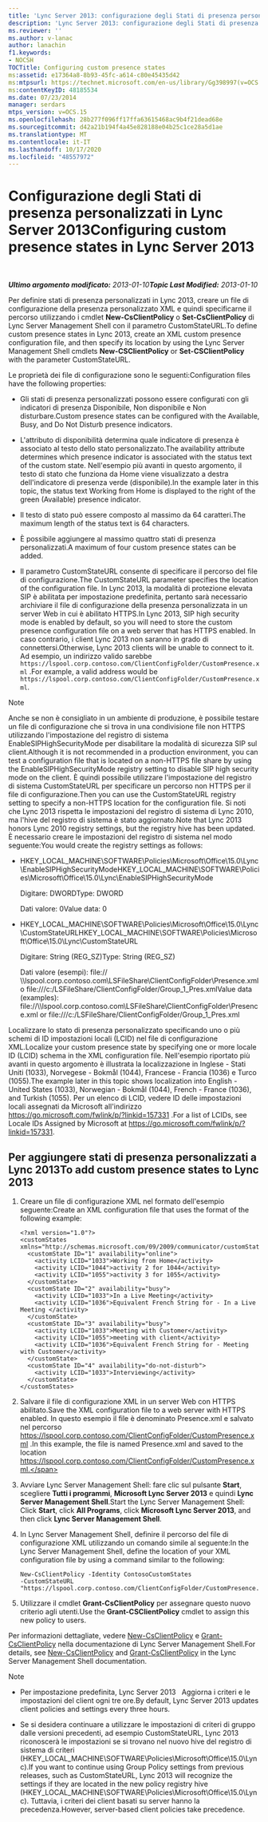 ```yaml
---
title: 'Lync Server 2013: configurazione degli Stati di presenza personalizzati'
description: 'Lync Server 2013: configurazione degli Stati di presenza personalizzati.'
ms.reviewer: ''
ms.author: v-lanac
author: lanachin
f1.keywords:
- NOCSH
TOCTitle: Configuring custom presence states
ms:assetid: e17364a8-8b93-45fc-a614-c80e45435d42
ms:mtpsurl: https://technet.microsoft.com/en-us/library/Gg398997(v=OCS.15)
ms:contentKeyID: 48185534
ms.date: 07/23/2014
manager: serdars
mtps_version: v=OCS.15
ms.openlocfilehash: 28b277f096ff17ffa63615468ac9b4f21dead68e
ms.sourcegitcommit: d42a21b194f4a45e828188e04b25c1ce28a5d1ae
ms.translationtype: MT
ms.contentlocale: it-IT
ms.lasthandoff: 10/17/2020
ms.locfileid: "48557972"
---
```

# <a name="configuring-custom-presence-states-in-lync-server-2013"></a><span data-ttu-id="89fb6-103">Configurazione degli Stati di presenza personalizzati in Lync Server 2013</span><span class="sxs-lookup"><span data-stu-id="89fb6-103">Configuring custom presence states in Lync Server 2013</span></span>

<div data-xmlns="http://www.w3.org/1999/xhtml">

<div class="topic" data-xmlns="http://www.w3.org/1999/xhtml" data-msxsl="urn:schemas-microsoft-com:xslt" data-cs="https://msdn.microsoft.com/">

<div data-asp="https://msdn2.microsoft.com/asp">



</div>

<div id="mainSection">

<div id="mainBody">

<span> </span>

<span data-ttu-id="89fb6-104">_**Ultimo argomento modificato:** 2013-01-10_</span><span class="sxs-lookup"><span data-stu-id="89fb6-104">_**Topic Last Modified:** 2013-01-10_</span></span>

<span data-ttu-id="89fb6-105">Per definire stati di presenza personalizzati in Lync 2013, creare un file di configurazione della presenza personalizzato XML e quindi specificarne il percorso utilizzando i cmdlet **New-CsClientPolicy** o **Set-CsClientPolicy** di Lync Server Management Shell con il parametro CustomStateURL.</span><span class="sxs-lookup"><span data-stu-id="89fb6-105">To define custom presence states in Lync 2013, create an XML custom presence configuration file, and then specify its location by using the Lync Server Management Shell cmdlets **New-CSClientPolicy** or **Set-CSClientPolicy** with the parameter CustomStateURL.</span></span>

<span data-ttu-id="89fb6-106">Le proprietà dei file di configurazione sono le seguenti:</span><span class="sxs-lookup"><span data-stu-id="89fb6-106">Configuration files have the following properties:</span></span>

  - <span data-ttu-id="89fb6-107">Gli stati di presenza personalizzati possono essere configurati con gli indicatori di presenza Disponibile, Non disponibile e Non disturbare.</span><span class="sxs-lookup"><span data-stu-id="89fb6-107">Custom presence states can be configured with the Available, Busy, and Do Not Disturb presence indicators.</span></span>

  - <span data-ttu-id="89fb6-108">L'attributo di disponibilità determina quale indicatore di presenza è associato al testo dello stato personalizzato.</span><span class="sxs-lookup"><span data-stu-id="89fb6-108">The availability attribute determines which presence indicator is associated with the status text of the custom state.</span></span> <span data-ttu-id="89fb6-109">Nell'esempio più avanti in questo argomento, il testo di stato che funziona da Home viene visualizzato a destra dell'indicatore di presenza verde (disponibile).</span><span class="sxs-lookup"><span data-stu-id="89fb6-109">In the example later in this topic, the status text Working from Home is displayed to the right of the green (Available) presence indicator.</span></span>

  - <span data-ttu-id="89fb6-110">Il testo di stato può essere composto al massimo da 64 caratteri.</span><span class="sxs-lookup"><span data-stu-id="89fb6-110">The maximum length of the status text is 64 characters.</span></span>

  - <span data-ttu-id="89fb6-111">È possibile aggiungere al massimo quattro stati di presenza personalizzati.</span><span class="sxs-lookup"><span data-stu-id="89fb6-111">A maximum of four custom presence states can be added.</span></span>

  - <span data-ttu-id="89fb6-112">Il parametro CustomStateURL consente di specificare il percorso del file di configurazione.</span><span class="sxs-lookup"><span data-stu-id="89fb6-112">The CustomStateURL parameter specifies the location of the configuration file.</span></span> <span data-ttu-id="89fb6-113">In Lync 2013, la modalità di protezione elevata SIP è abilitata per impostazione predefinita, pertanto sarà necessario archiviare il file di configurazione della presenza personalizzata in un server Web in cui è abilitato HTTPS.</span><span class="sxs-lookup"><span data-stu-id="89fb6-113">In Lync 2013, SIP high security mode is enabled by default, so you will need to store the custom presence configuration file on a web server that has HTTPS enabled.</span></span> <span data-ttu-id="89fb6-114">In caso contrario, i client Lync 2013 non saranno in grado di connettersi.</span><span class="sxs-lookup"><span data-stu-id="89fb6-114">Otherwise, Lync 2013 clients will be unable to connect to it.</span></span> <span data-ttu-id="89fb6-115">Ad esempio, un indirizzo valido sarebbe `https://lspool.corp.contoso.com/ClientConfigFolder/CustomPresence.xml` .</span><span class="sxs-lookup"><span data-stu-id="89fb6-115">For example, a valid address would be `https://lspool.corp.contoso.com/ClientConfigFolder/CustomPresence.xml`.</span></span>

<div>


> [!NOTE]  
> <span data-ttu-id="89fb6-116">Anche se non è consigliato in un ambiente di produzione, è possibile testare un file di configurazione che si trova in una condivisione file non HTTPS utilizzando l'impostazione del registro di sistema EnableSIPHighSecurityMode per disabilitare la modalità di sicurezza SIP sul client.</span><span class="sxs-lookup"><span data-stu-id="89fb6-116">Although it is not recommended in a production environment, you can test a configuration file that is located on a non-HTTPS file share by using the EnableSIPHighSecurityMode registry setting to disable SIP high security mode on the client.</span></span> <span data-ttu-id="89fb6-117">È quindi possibile utilizzare l'impostazione del registro di sistema CustomStateURL per specificare un percorso non HTTPS per il file di configurazione.</span><span class="sxs-lookup"><span data-stu-id="89fb6-117">Then you can use the CustomStateURL registry setting to specify a non-HTTPS location for the configuration file.</span></span> <span data-ttu-id="89fb6-118">Si noti che Lync 2013 rispetta le impostazioni del registro di sistema di Lync 2010, ma l'hive del registro di sistema è stato aggiornato.</span><span class="sxs-lookup"><span data-stu-id="89fb6-118">Note that Lync 2013 honors Lync 2010 registry settings, but the registry hive has been updated.</span></span> <span data-ttu-id="89fb6-119">È necessario creare le impostazioni del registro di sistema nel modo seguente:</span><span class="sxs-lookup"><span data-stu-id="89fb6-119">You would create the registry settings as follows:</span></span> 
> <UL>
> <LI>
> <P><span data-ttu-id="89fb6-120">HKEY_LOCAL_MACHINE\SOFTWARE\Policies\Microsoft\Office\15.0\Lync\EnableSIPHighSecurityMode</span><span class="sxs-lookup"><span data-stu-id="89fb6-120">HKEY_LOCAL_MACHINE\SOFTWARE\Policies\Microsoft\Office\15.0\Lync\EnableSIPHighSecurityMode</span></span></P>
> <P><span data-ttu-id="89fb6-121">Digitare: DWORD</span><span class="sxs-lookup"><span data-stu-id="89fb6-121">Type: DWORD</span></span></P>
> <P><span data-ttu-id="89fb6-122">Dati valore: 0</span><span class="sxs-lookup"><span data-stu-id="89fb6-122">Value data: 0</span></span></P>
> <LI>
> <P><span data-ttu-id="89fb6-123">HKEY_LOCAL_MACHINE\SOFTWARE\Policies\Microsoft\Office\15.0\Lync\CustomStateURL</span><span class="sxs-lookup"><span data-stu-id="89fb6-123">HKEY_LOCAL_MACHINE\SOFTWARE\Policies\Microsoft\Office\15.0\Lync\CustomStateURL</span></span></P>
> <P><span data-ttu-id="89fb6-124">Digitare: String (REG_SZ)</span><span class="sxs-lookup"><span data-stu-id="89fb6-124">Type: String (REG_SZ)</span></span></P>
> <P><span data-ttu-id="89fb6-125">Dati valore (esempi): file:// \\lspool.corp.contoso.com\LSFileShare\ClientConfigFolder\Presence.xml o file:///c:/LSFileShare/ClientConfigFolder/Group_1_Pres.xml</span><span class="sxs-lookup"><span data-stu-id="89fb6-125">Value data (examples): file://\\lspool.corp.contoso.com\LSFileShare\ClientConfigFolder\Presence.xml or file:///c:/LSFileShare/ClientConfigFolder/Group_1_Pres.xml</span></span></P></LI></UL>



</div>

<span data-ttu-id="89fb6-126">Localizzare lo stato di presenza personalizzato specificando uno o più schemi di ID impostazioni locali (LCID) nel file di configurazione XML.</span><span class="sxs-lookup"><span data-stu-id="89fb6-126">Localize your custom presence state by specifying one or more locale ID (LCID) schema in the XML configuration file.</span></span> <span data-ttu-id="89fb6-127">Nell'esempio riportato più avanti in questo argomento è illustrata la localizzazione in Inglese - Stati Uniti (1033), Norvegese - Bokmål (1044), Francese - Francia (1036) e Turco (1055).</span><span class="sxs-lookup"><span data-stu-id="89fb6-127">The example later in this topic shows localization into English - United States (1033), Norwegian - Bokmål (1044), French - France (1036), and Turkish (1055).</span></span> <span data-ttu-id="89fb6-128">Per un elenco di LCID, vedere ID delle impostazioni locali assegnati da Microsoft all'indirizzo <https://go.microsoft.com/fwlink/p/?linkid=157331> .</span><span class="sxs-lookup"><span data-stu-id="89fb6-128">For a list of LCIDs, see Locale IDs Assigned by Microsoft at <https://go.microsoft.com/fwlink/p/?linkid=157331>.</span></span>

<div>

## <a name="to-add-custom-presence-states-to-lync-2013"></a><span data-ttu-id="89fb6-129">Per aggiungere stati di presenza personalizzati a Lync 2013</span><span class="sxs-lookup"><span data-stu-id="89fb6-129">To add custom presence states to Lync 2013</span></span>

1.  <span data-ttu-id="89fb6-130">Creare un file di configurazione XML nel formato dell'esempio seguente:</span><span class="sxs-lookup"><span data-stu-id="89fb6-130">Create an XML configuration file that uses the format of the following example:</span></span>
    
        <?xml version="1.0"?>
        <customStates xmlns="http://schemas.microsoft.com/09/2009/communicator/customStates">
          <customState ID="1" availability="online">
            <activity LCID="1033">Working from Home</activity>
            <activity LCID="1044">activity 2 for 1044</activity>
            <activity LCID="1055">activity 3 for 1055</activity>
          </customState>
          <customState ID="2" availability="busy">
            <activity LCID="1033">In a Live Meeting</activity>
            <activity LCID="1036">Equivalent French String for - In a Live Meeting </activity>
          </customState>
          <customState ID="3" availability="busy">
            <activity LCID="1033">Meeting with Customer</activity>
            <activity LCID="1055">meeting with client</activity>
            <activity LCID="1036">Equivalent French String for - Meeting with Customer</activity>
          </customState>
          <customState ID="4" availability="do-not-disturb">
            <activity LCID="1033">Interviewing</activity>
          </customState>
        </customStates>

2.  <span data-ttu-id="89fb6-131">Salvare il file di configurazione XML in un server Web con HTTPS abilitato.</span><span class="sxs-lookup"><span data-stu-id="89fb6-131">Save the XML configuration file to a web server with HTTPS enabled.</span></span> <span data-ttu-id="89fb6-132">In questo esempio il file è denominato Presence.xml e salvato nel percorso https://lspool.corp.contoso.com/ClientConfigFolder/CustomPresence.xml .</span><span class="sxs-lookup"><span data-stu-id="89fb6-132">In this example, the file is named Presence.xml and saved to the location https://lspool.corp.contoso.com/ClientConfigFolder/CustomPresence.xml.</span></span>

3.  <span data-ttu-id="89fb6-133">Avviare Lync Server Management Shell: fare clic sul pulsante **Start**, scegliere **Tutti i programmi**, **Microsoft Lync Server 2013** e quindi **Lync Server Management Shell**.</span><span class="sxs-lookup"><span data-stu-id="89fb6-133">Start the Lync Server Management Shell: Click **Start**, click **All Programs**, click **Microsoft Lync Server 2013**, and then click **Lync Server Management Shell**.</span></span>

4.  <span data-ttu-id="89fb6-134">In Lync Server Management Shell, definire il percorso del file di configurazione XML utilizzando un comando simile al seguente:</span><span class="sxs-lookup"><span data-stu-id="89fb6-134">In the Lync Server Management Shell, define the location of your XML configuration file by using a command similar to the following:</span></span>
    
        New-CsClientPolicy -Identity ContosoCustomStates 
        -CustomStateURL "https://lspool.corp.contoso.com/ClientConfigFolder/CustomPresence.xml"

5.  <span data-ttu-id="89fb6-135">Utilizzare il cmdlet **Grant-CsClientPolicy** per assegnare questo nuovo criterio agli utenti.</span><span class="sxs-lookup"><span data-stu-id="89fb6-135">Use the **Grant-CSClientPolicy** cmdlet to assign this new policy to users.</span></span>

<span data-ttu-id="89fb6-136">Per informazioni dettagliate, vedere [New-CsClientPolicy](https://docs.microsoft.com/powershell/module/skype/New-CsClientPolicy) e [Grant-CsClientPolicy](https://docs.microsoft.com/powershell/module/skype/Grant-CsClientPolicy) nella documentazione di Lync Server Management Shell.</span><span class="sxs-lookup"><span data-stu-id="89fb6-136">For details, see [New-CsClientPolicy](https://docs.microsoft.com/powershell/module/skype/New-CsClientPolicy) and [Grant-CsClientPolicy](https://docs.microsoft.com/powershell/module/skype/Grant-CsClientPolicy) in the Lync Server Management Shell documentation.</span></span>

<div>


> [!NOTE]  
> <UL>
> <LI>
> <P><span data-ttu-id="89fb6-137">Per impostazione predefinita, Lync Server 2013 &nbsp; Aggiorna i criteri e le impostazioni del client ogni tre ore.</span><span class="sxs-lookup"><span data-stu-id="89fb6-137">By default, Lync Server 2013&nbsp;updates client policies and settings every three hours.</span></span></P>
> <LI>
> <P><span data-ttu-id="89fb6-138">Se si desidera continuare a utilizzare le impostazioni di criteri di gruppo dalle versioni precedenti, ad esempio CustomStateURL, Lync 2013 riconoscerà le impostazioni se si trovano nel nuovo hive del registro di sistema di criteri (HKEY_LOCAL_MACHINE\SOFTWARE\Policies\Microsoft\Office\15.0\Lync).</span><span class="sxs-lookup"><span data-stu-id="89fb6-138">If you want to continue using Group Policy settings from previous releases, such as CustomStateURL, Lync 2013 will recognize the settings if they are located in the new policy registry hive (HKEY_LOCAL_MACHINE\SOFTWARE\Policies\Microsoft\Office\15.0\Lync).</span></span> <span data-ttu-id="89fb6-139">Tuttavia, i criteri dei client basati su server hanno la precedenza.</span><span class="sxs-lookup"><span data-stu-id="89fb6-139">However, server-based client policies take precedence.</span></span></P></LI></UL>



</div>

</div>

</div>

<span> </span>

</div>

</div>

</div>

